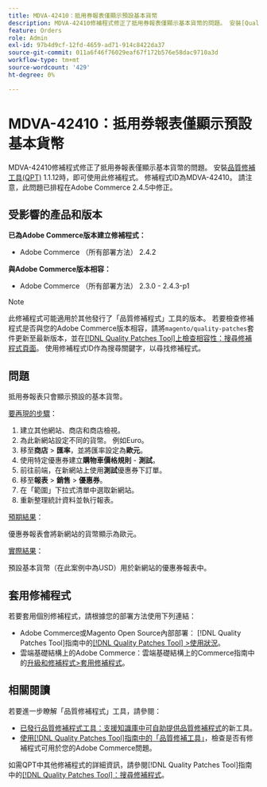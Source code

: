 ```yaml
---
title: MDVA-42410：抵用券報表僅顯示預設基本貨幣
description: MDVA-42410修補程式修正了抵用券報表僅顯示基本貨幣的問題。 安裝[Quality Patches Tool (QPT)](https://experienceleague.adobe.com/en/docs/commerce-operations/tools/quality-patches-tool/quality-patches-tool-to-self-serve-quality-patches) 1.1.12後，即可使用此修補程式。 修補程式ID為MDVA-42410。 請注意，此問題已排程在Adobe Commerce 2.4.5中修正。
feature: Orders
role: Admin
exl-id: 97b4d9cf-12fd-4659-ad71-914c8422da37
source-git-commit: 011a6f46f76029eaf67f172b576e58dac9710a3d
workflow-type: tm+mt
source-wordcount: '429'
ht-degree: 0%

---
```


# MDVA-42410：抵用券報表僅顯示預設基本貨幣

MDVA-42410修補程式修正了抵用券報表僅顯示基本貨幣的問題。 安裝[品質修補工具(QPT)](https://experienceleague.adobe.com/en/docs/commerce-operations/tools/quality-patches-tool/quality-patches-tool-to-self-serve-quality-patches) 1.1.12時，即可使用此修補程式。 修補程式ID為MDVA-42410。 請注意，此問題已排程在Adobe Commerce 2.4.5中修正。

## 受影響的產品和版本

**已為Adobe Commerce版本建立修補程式：**

* Adobe Commerce （所有部署方法） 2.4.2

**與Adobe Commerce版本相容：**

* Adobe Commerce （所有部署方法） 2.3.0 - 2.4.3-p1

>[!NOTE]
>
>此修補程式可能適用於其他發行了「品質修補程式」工具的版本。 若要檢查修補程式是否與您的Adobe Commerce版本相容，請將`magento/quality-patches`套件更新至最新版本，並在[[!DNL Quality Patches Tool]上檢查相容性：搜尋修補程式頁面](https://experienceleague.adobe.com/en/docs/commerce-operations/tools/quality-patches-tool/quality-patches-tool-to-self-serve-quality-patches)。 使用修補程式ID作為搜尋關鍵字，以尋找修補程式。

## 問題

抵用券報表只會顯示預設的基本貨幣。

<u>要再現的步驟</u>：

1. 建立其他網站、商店和商店檢視。
1. 為此新網站設定不同的貨幣。 例如Euro。
1. 移至&#x200B;**商店** > **匯率**，並將匯率設定為&#x200B;**歐元**。
1. 使用特定優惠券建立&#x200B;**購物車價格規則** - **測試**。
1. 前往前端，在新網站上使用&#x200B;**測試**&#x200B;優惠券下訂單。
1. 移至&#x200B;**報表** > **銷售** > **優惠券**。
1. 在「範圍」下拉式清單中選取新網站。
1. 重新整理統計資料並執行報表。

<u>預期結果</u>：

優惠券報表會將新網站的貨幣顯示為歐元。

<u>實際結果</u>：

預設基本貨幣（在此案例中為USD）用於新網站的優惠券報表中。

## 套用修補程式

若要套用個別修補程式，請根據您的部署方法使用下列連結：

* Adobe Commerce或Magento Open Source內部部署： [!DNL Quality Patches Tool]指南中的[[!DNL Quality Patches Tool] >使用狀況](/help/tools/quality-patches-tool/usage.md)。
* 雲端基礎結構上的Adobe Commerce：雲端基礎結構上的Commerce指南中的[升級和修補程式>套用修補程式](https://experienceleague.adobe.com/docs/commerce-cloud-service/user-guide/develop/upgrade/apply-patches.html)。

## 相關閱讀

若要進一步瞭解「品質修補程式」工具，請參閱：

* [已發行品質修補程式工具：支援知識庫中可自助提供品質修補程式](https://experienceleague.adobe.com/en/docs/commerce-operations/tools/quality-patches-tool/quality-patches-tool-to-self-serve-quality-patches)的新工具。
* [使用[!DNL Quality Patches Tool]指南中的「品質修補工具」](/help/tools/quality-patches-tool/patches-available-in-qpt/check-patch-for-magento-issue-with-magento-quality-patches.md)，檢查是否有修補程式可用於您的Adobe Commerce問題。

如需QPT中其他修補程式的詳細資訊，請參閱[!DNL Quality Patches Tool]指南中的[[!DNL Quality Patches Tool]：搜尋修補程式](https://experienceleague.adobe.com/tools/commerce-quality-patches/index.html)。
